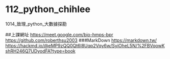 # __112_python_chihlee__
1014_致理_python_大數據探勘

##上課網址
https://meet.google.com/bio-hmps-bpr
https://github.com/roberthsu2003
###MarkDown
https://markdown.tw/
https://hackmd.io/@eMP9zQQ0Qt6I8Uqp2Vqy6w/SyiOheL5N/%2FBVqowKshRH246Q7UDyodFA?type=book
